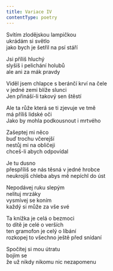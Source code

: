 ```yaml
---
title: Variace IV
contentType: poetry
---
```


<section>

Svítím zlodějskou lampičkou  
ukrádám si světlo  
jako bych je šetřil na psí stáří

Jsi příliš hluchý  
slyšíš i pelichání holubů  
ale ani za mák pravdy

Viděl jsem chlapce s beránčí krví na čele  
v jedné zemi blíže slunci  
Jen přináší-li takový sen štěstí

Ale ta růže která se ti zjevuje ve tmě  
má příliš lidské oči  
Jako by mohla podkousnout i mrtvého

Zašeptej mi něco  
buď trochu včerejší  
nestůj mi na obličeji  
chceš-li abych odpovídal

Je tu dusno  
přespříliš se nás těsná v jedné hrobce  
neukrojíš chleba abys mě nepíchl do úst

Nepodávej ruku slepým  
nelituj mrzáky  
vysmívej se koním  
každý si může za vše své

Ta knížka je celá o bezmoci  
to dítě je celé o verších  
ten gramofon je celý o líbání  
rozkopej to všechno ještě před snídaní

Spočítej si mou útratu  
bojím se  
že už nikdy nikomu nic nezapomenu

</section>
